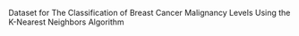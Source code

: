 Dataset for The Classification of Breast Cancer Malignancy Levels Using the K-Nearest Neighbors Algorithm

